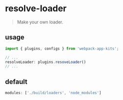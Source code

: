 # resolve-loader
> Make your own loader.

## usage
```js
import { plugins, configs } from 'webpack-app-kits';

// ...
resolveLoader: plugins.resoveLoader()
// ...
```

## default
```js
modules: ['./build/loaders', 'node_modules']
```
